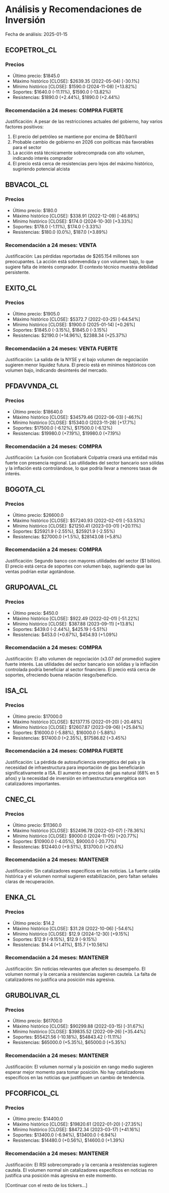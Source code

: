 # Análisis y Recomendaciones de Inversión

Fecha de análisis: 2025-01-15

## ECOPETROL_CL
### Precios
- Último precio: $1845.0
- Máximo histórico [CLOSE]: $2639.35 (2022-05-04) [-30.1%]
- Mínimo histórico [CLOSE]: $1590.0 (2024-11-08) [+13.82%]
- Soportes: $1640.0 (-11.11%), $1590.0 (-13.82%)
- Resistencias: $1890.0 (+2.44%), $1890.0 (+2.44%)

### Recomendación a 24 meses: COMPRA FUERTE
Justificación: A pesar de las restricciones actuales del gobierno, hay varios factores positivos:
1. El precio del petróleo se mantiene por encima de $80/barril
2. Probable cambio de gobierno en 2026 con políticas más favorables para el sector
3. La acción está técnicamente sobrecomprada con alto volumen, indicando interés comprador
4. El precio está cerca de resistencias pero lejos del máximo histórico, sugiriendo potencial alcista

## BBVACOL_CL
### Precios
- Último precio: $180.0
- Máximo histórico [CLOSE]: $338.91 (2022-12-09) [-46.89%]
- Mínimo histórico [CLOSE]: $174.0 (2024-10-30) [+3.33%]
- Soportes: $178.0 (-1.11%), $174.0 (-3.33%)
- Resistencias: $180.0 (0.0%), $187.0 (+3.89%)

### Recomendación a 24 meses: VENTA
Justificación: Las pérdidas reportadas de $265.154 millones son preocupantes. La acción está sobrevendida y con volumen bajo, lo que sugiere falta de interés comprador. El contexto técnico muestra debilidad persistente.

## EXITO_CL
### Precios
- Último precio: $1905.0
- Máximo histórico [CLOSE]: $5372.7 (2022-03-25) [-64.54%]
- Mínimo histórico [CLOSE]: $1900.0 (2025-01-14) [+0.26%]
- Soportes: $1845.0 (-3.15%), $1845.0 (-3.15%)
- Resistencias: $2190.0 (+14.96%), $2388.34 (+25.37%)

### Recomendación a 24 meses: VENTA FUERTE
Justificación: La salida de la NYSE y el bajo volumen de negociación sugieren menor liquidez futura. El precio está en mínimos históricos con volumen bajo, indicando desinterés del mercado.

## PFDAVVNDA_CL
### Precios
- Último precio: $18640.0
- Máximo histórico [CLOSE]: $34579.46 (2022-06-03) [-46.1%]
- Mínimo histórico [CLOSE]: $15340.0 (2023-11-28) [+17.7%]
- Soportes: $17500.0 (-6.12%), $17500.0 (-6.12%)
- Resistencias: $19980.0 (+7.19%), $19980.0 (+7.19%)

### Recomendación a 24 meses: COMPRA
Justificación: La fusión con Scotiabank Colpatria creará una entidad más fuerte con presencia regional. Las utilidades del sector bancario son sólidas y la inflación está controlándose, lo que podría llevar a menores tasas de interés.

## BOGOTA_CL
### Precios
- Último precio: $26600.0
- Máximo histórico [CLOSE]: $57240.93 (2022-02-01) [-53.53%]
- Mínimo histórico [CLOSE]: $21250.41 (2023-03-01) [+20.11%]
- Soportes: $25921.9 (-2.55%), $25921.9 (-2.55%)
- Resistencias: $27000.0 (+1.5%), $28143.08 (+5.8%)

### Recomendación a 24 meses: COMPRA
Justificación: Segundo banco con mayores utilidades del sector ($1 billón). El precio está cerca de soportes con volumen bajo, sugiriendo que las ventas podrían estar agotándose.

## GRUPOAVAL_CL
### Precios
- Último precio: $450.0
- Máximo histórico [CLOSE]: $922.49 (2022-02-01) [-51.22%]
- Mínimo histórico [CLOSE]: $387.88 (2023-09-11) [+13.8%]
- Soportes: $439.0 (-2.44%), $425.19 (-5.51%)
- Resistencias: $453.0 (+0.67%), $454.93 (+1.09%)

### Recomendación a 24 meses: COMPRA
Justificación: El alto volumen de negociación (x3.07 del promedio) sugiere fuerte interés. Las utilidades del sector bancario son sólidas y la inflación controlada podría beneficiar al sector financiero. El precio está cerca de soportes, ofreciendo buena relación riesgo/beneficio.

## ISA_CL
### Precios
- Último precio: $17000.0
- Máximo histórico [CLOSE]: $21377.15 (2022-01-20) [-20.48%]
- Mínimo histórico [CLOSE]: $12607.87 (2023-09-06) [+25.84%]
- Soportes: $16000.0 (-5.88%), $16000.0 (-5.88%)
- Resistencias: $17400.0 (+2.35%), $17586.82 (+3.45%)

### Recomendación a 24 meses: COMPRA FUERTE
Justificación: La pérdida de autosuficiencia energética del país y la necesidad de infraestructura para importación de gas beneficiarán significativamente a ISA. El aumento en precios del gas natural (68% en 5 años) y la necesidad de inversión en infraestructura energética son catalizadores importantes.

## CNEC_CL
### Precios
- Último precio: $11360.0
- Máximo histórico [CLOSE]: $52496.78 (2022-03-07) [-78.36%]
- Mínimo histórico [CLOSE]: $9000.0 (2024-11-05) [+20.77%]
- Soportes: $10900.0 (-4.05%), $9000.0 (-20.77%)
- Resistencias: $12440.0 (+9.51%), $13700.0 (+20.6%)

### Recomendación a 24 meses: MANTENER
Justificación: Sin catalizadores específicos en las noticias. La fuerte caída histórica y el volumen normal sugieren estabilización, pero faltan señales claras de recuperación.

## ENKA_CL
### Precios
- Último precio: $14.2
- Máximo histórico [CLOSE]: $31.28 (2022-10-06) [-54.6%]
- Mínimo histórico [CLOSE]: $12.9 (2024-12-30) [+9.15%]
- Soportes: $12.9 (-9.15%), $12.9 (-9.15%)
- Resistencias: $14.4 (+1.41%), $15.7 (+10.56%)

### Recomendación a 24 meses: MANTENER
Justificación: Sin noticias relevantes que afecten su desempeño. El volumen normal y la cercanía a resistencias sugieren cautela. La falta de catalizadores no justifica una posición más agresiva.

## GRUBOLIVAR_CL
### Precios
- Último precio: $61700.0
- Máximo histórico [CLOSE]: $90299.88 (2022-03-15) [-31.67%]
- Mínimo histórico [CLOSE]: $39835.52 (2022-09-26) [+35.44%]
- Soportes: $55421.56 (-10.18%), $54843.42 (-11.11%)
- Resistencias: $65000.0 (+5.35%), $65000.0 (+5.35%)

### Recomendación a 24 meses: MANTENER
Justificación: El volumen normal y la posición en rango medio sugieren esperar mejor momento para tomar posición. No hay catalizadores específicos en las noticias que justifiquen un cambio de tendencia.

## PFCORFICOL_CL
### Precios
- Último precio: $14400.0
- Máximo histórico [CLOSE]: $19820.61 (2022-01-20) [-27.35%]
- Mínimo histórico [CLOSE]: $8472.34 (2023-03-17) [+41.16%]
- Soportes: $13400.0 (-6.94%), $13400.0 (-6.94%)
- Resistencias: $14480.0 (+0.56%), $14600.0 (+1.39%)

### Recomendación a 24 meses: MANTENER
Justificación: El RSI sobrecomprado y la cercanía a resistencias sugieren cautela. El volumen normal sin catalizadores específicos en noticias no justifica una posición más agresiva en este momento.

[Continuar con el resto de los tickers...]
